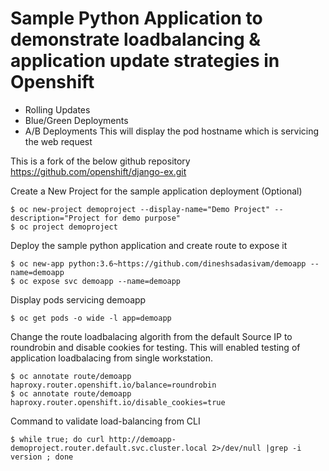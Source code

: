 # Sample Python Application to demonstrate loadbalancing & application update strategies in Openshift 
   - Rolling Updates
   - Blue/Green Deployments
   - A/B Deployments
This will display the pod hostname which is servicing the web request

This is a fork of the below github repository
https://github.com/openshift/django-ex.git


Create a New Project for the sample application deployment (Optional)
   
    $ oc new-project demoproject --display-name="Demo Project" --description="Project for demo purpose"
    $ oc project demoproject

Deploy the sample python application and create route to expose it 

    $ oc new-app python:3.6~https://github.com/dineshsadasivam/demoapp --name=demoapp
    $ oc expose svc demoapp --name=demoapp

Display pods servicing demoapp

    $ oc get pods -o wide -l app=demoapp

Change the route loadbalacing algorith from the default Source IP to roundrobin and disable cookies for testing.
This will enabled testing of application loadbalacing from single workstation.

    $ oc annotate route/demoapp haproxy.router.openshift.io/balance=roundrobin 
    $ oc annotate route/demoapp haproxy.router.openshift.io/disable_cookies=true 

Command to validate load-balancing from CLI 

    $ while true; do curl http://demoapp-demoproject.router.default.svc.cluster.local 2>/dev/null |grep -i version ; done
    

